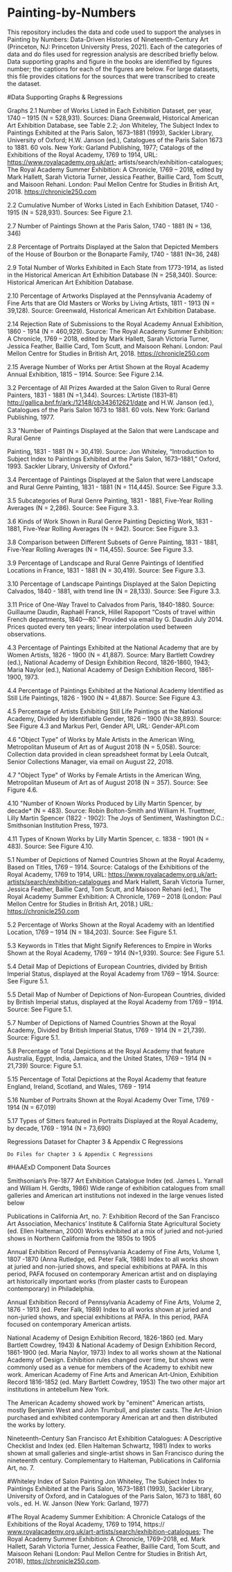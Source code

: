 # Painting-by-Numbers
This repository includes the data and code used to support the analyses in Painting by Numbers: Data-Driven Histories of Nineteenth-Century Art (Princeton, NJ: Princeton University Press, 2021). Each of the categories of data and do files used for regression analysis are described briefly below. Data supporting graphs and figure in the books are identified by figures number; the captions for each of the figures are below. For large datasets, this file provides citations for the sources that were transcribed to create the dataset. 

#Data Supporting Graphs & Regressions

Graphs
  2.1	Number of Works Listed in Each Exhibition Dataset, per year, 1740 – 1915 (N = 528,931). Sources: Diana Greenwald, Historical American Art Exhibition Database, see Table 2.2;   Jon Whiteley, The Subject Index to Paintings Exhibited at the Paris Salon, 1673–1881 (1993), Sackler Library, University of Oxford; H.W. Janson (ed.), Catalogues of the Paris      Salon 1673 to 1881. 60 vols. New York: Garland Publishing, 1977; Catalogs of the Exhibitions of the Royal Academy, 1769 to 1914, URL: https://www.royalacademy.org.uk/art-      artists/search/exhibition-catalogues; The Royal Academy Summer Exhibition: A Chronicle, 1769 – 2018, edited by Mark Hallett, Sarah Victoria Turner, Jessica Feather, Baillie Card, Tom Scutt, and Maisoon Rehani. London: Paul Mellon Centre for Studies in British Art, 2018. https://chronicle250.com
  
  2.2	Cumulative Number of Works Listed in Each Exhibition Dataset, 1740 - 1915 (N = 528,931). Sources: See Figure 2.1.
  
  2.7	Number of Paintings Shown at the Paris Salon, 1740 - 1881 (N = 136, 346)
  
  2.8	Percentage of Portraits Displayed at the Salon that Depicted Members of the House of Bourbon or the Bonaparte Family, 1740 - 1881 (N=36, 248)
  
  2.9	Total Number of Works Exhibited in Each State from 1773-1914, as listed in the Historical American Art Exhibition Database (N = 258,340). Source: Historical American Art Exhibition Database. 
  
  2.10	Percentage of Artworks Displayed at the Pennsylvania Academy of Fine Arts that are Old Masters or Works by Living Artists, 1811 - 1913 (N = 39,128). Source: Greenwald, Historical American Art Exhibition Database.
  
  2.14	Rejection Rate of Submissions to the Royal Academy Annual Exhibition, 1860 - 1914 (N = 460,929). Source: The Royal Academy Summer Exhibition: A Chronicle, 1769 – 2018, edited by Mark Hallett, Sarah Victoria Turner, Jessica Feather, Baillie Card, Tom Scutt, and Maisoon Rehani. London: Paul Mellon Centre for Studies in British Art, 2018. https://chronicle250.com

  2.15	Average Number of Works per Artist Shown at the Royal Academy Annual Exhibition, 1815 – 1914. Source: See Figure 2.14. 
  
  3.2	Percentage of All Prizes Awarded at the Salon Given to Rural Genre Painters, 1831 - 1881 (N =1,344). Sources: L’Artiste (1831–81) http://gallica.bnf.fr/ark:/12148/cb343612621/date and H.W. Janson (ed.), Catalogues of the Paris Salon 1673 to 1881. 60 vols. New York: Garland Publishing, 1977.
  
  3.3	"Number of Paintings Displayed at the Salon that were Landscape and Rural Genre 

  Painting, 1831 - 1881 (N = 30,419). Source: Jon Whiteley, “Introduction to Subject Index to Paintings Exhibited at the Paris Salon, 1673–1881,” Oxford, 1993. Sackler Library, University of Oxford."
  
  3.4	Percentage of Paintings Displayed at the Salon that were Landscape and Rural Genre Painting, 1831 - 1881 (N = 114,445). Source: See Figure 3.3.
  
  3.5	Subcategories of Rural Genre Painting, 1831 - 1881, Five-Year Rolling Averages (N = 2,286). Source: See Figure 3.3.
  
  3.6	Kinds of Work Shown in Rural Genre Painting Depicting Work, 1831 - 1881, Five-Year Rolling Averages (N = 942). Source: See Figure 3.3.
  
  3.8	Comparison between Different Subsets of Genre Painting, 1831 - 1881, Five-Year Rolling Averages (N = 114,455). Source: See Figure 3.3. 
  
  3.9	Percentage of Landscape and Rural Genre Paintings of Identified Locations in France, 1831 - 1881 (N = 30,419). Source: See Figure 3.3.
  
  3.10	Percentage of Landscape Paintings Displayed at the Salon Depicting Calvados, 1840 - 1881, with trend line (N = 28,133). Source: See Figure 3.3.
  
  3.11	Price of One-Way Travel to Calvados from Paris, 1840-1880. Source: Guillaume Daudin, Raphaël Franck, Hillel Rapoport “Costs of travel within French departments, 1840—80.” Provided via email by G. Daudin July 2014. Prices quoted every ten years; linear interpolation used between observations.
  
  4.3	Percentage of Paintings Exhibited at the National Academy that are by Women Artists, 1826 - 1900 (N = 41,887). Source: Mary Bartlett Cowdrey (ed.), National Academy of Design Exhibition Record, 1826-1860, 1943; Maria Naylor (ed.), National Academy of Design Exhibition Record, 1861-1900, 1973.
  
  4.4	Percentage of Paintings Exhibited at the National Academy Identified as Still Life Paintings, 1826 - 1900 (N = 41,887). Source: See Figure 4.3.
  
  4.5	Percentage of Artists Exhibiting Still Life Paintings at the National Academy, Divided by Identifiable Gender, 1826 – 1900 (N=38,893). Source: See Figure 4.3 and Markus Perl, Gender API, URL: Gender-API.com
  
  4.6	"Object Type" of Works by Male Artists in the American Wing, Metropolitan Museum of Art as of August 2018 (N = 5,058). Source: Collection data provided in clean spreadsheet format by Leela Outcalt, Senior Collections Manager, via email on August 22, 2018.
  
  4.7	"Object Type" of Works by Female Artists in the American Wing, Metropolitan Museum of Art as of August 2018 (N = 357). Source: See Figure 4.6. 
  
  4.10	"Number of Known Works Produced by Lilly Martin Spencer, by decade* (N = 483). Source: Robin Bolton-Smith and William H. Truettner, Lilly Martin Spencer (1822 - 1902): The Joys of Sentiment, Washington D.C.: Smithsonian Institution Press, 1973.

  4.11	Types of Known Works by Lilly Martin Spencer, c. 1838 - 1901 (N = 483). Source: See Figure 4.10.

  5.1	Number of Depictions of Named Countries Shown at the Royal Academy, Based on Titles, 1769 – 1914. Source: Catalogs of the Exhibitions of the Royal Academy, 1769 to 1914, URL: https://www.royalacademy.org.uk/art-artists/search/exhibition-catalogues and Mark Hallett, Sarah Victoria Turner, Jessica Feather, Baillie Card, Tom Scutt, and Maisoon Rehani (ed.), The Royal Academy Summer Exhibition: A Chronicle, 1769 – 2018 (London: Paul Mellon Centre for Studies in British Art, 2018.) URL: https://chronicle250.com
  
  5.2	Percentage of Works Shown at the Royal Academy with an Identified Location, 1769 – 1914 (N = 184,203). Source: See Figure 5.1. 

  5.3	Keywords in Titles that Might Signify References to Empire in Works Shown at the Royal Academy, 1769 – 1914 (N=1,939). Source: See Figure 5.1.
  
  5.4	Detail Map of Depictions of European Countries, divided by British Imperial Status, displayed at the Royal Academy from 1769 – 1914. Source: See Figure 5.1.
  
  5.5	Detail Map of Number of Depictions of Non-European Countries, divided by British Imperial status, displayed at the Royal Academy from 1769 – 1914. Source: See Figure 5.1.
  
  5.7	Number of Depictions of Named Countries Shown at the Royal Academy, Divided by British Imperial Status, 1769 - 1914 (N = 21,739). Source: Figure 5.1.
  
  5.8	Percentage of Total Depictions at the Royal Academy that feature Australia, Egypt, India, Jamaica, and the United States, 1769 – 1914 (N = 21,739) Source: Figure 5.1.
  
  5.15	Percentage of Total Depictions at the Royal Academy that feature England, Ireland, Scotland, and Wales, 1769 - 1914 
  
  5.16	Number of Portraits Shown at the Royal Academy Over Time, 1769 - 1914  (N = 67,019)
  
  5.17	Types of Sitters featured in Portraits Displayed at the Royal Academy, by decade, 1769 - 1914 (N = 73,690)

Regressions
  Dataset for Chapter 3 & Appendix C Regressions
  
    Do Files for Chapter 3 & Appendix C Regressions


#HAAExD Component Data Sources

Smithsonian’s Pre-1877 Art Exhibition Catalogue Index (ed. James L. Yarnall and William H. Gerdts, 1986)	Wide range of exhibition catalogues from small galleries and American art institutions not indexed in the large venues listed below

Publications in California Art, no. 7: Exhibition Record of the San Francisco Art Association, Mechanics’ Institute & California State Agricultural Society (ed. Ellen Halteman, 2000)	Works exhibited at a mix of juried and not-juried shows in Northern California from the 1850s to 1905

Annual Exhibition Record of Pennsylvania Academy of Fine Arts, Volume 1, 1807 -1870 (Anna Rutledge, ed. Peter Falk, 1988)	Index to all works shown at juried and non-juried shows, and special exhibitions at PAFA. In this period, PAFA focused on contemporary American artist and on displaying art historically important works (from plaster casts to European contemporary) in Philadelphia.

Annual Exhibition Record of Pennsylvania Academy of Fine Arts, Volume 2, 1876 - 1913 (ed. Peter Falk, 1989)	Index to all works shown at juried and non-juried shows, and special exhibitions at PAFA. In this period, PAFA focused on contemporary American artists.

National Academy of Design Exhibition Record, 1826-1860 (ed. Mary Bartlett Cowdrey, 1943) & National Academy of Design Exhibition Record, 1861-1900 (ed. Maria Naylor, 1973) 	Index to all works shown at the National Academy of Design. Exhibition rules changed over time, but shows were commonly used as a venue for members of the Academy to exhibit new work.
American Academy of Fine Arts and American Art-Union, Exhibition Record 1816-1852 (ed. Mary Bartlett Cowdrey, 1953)	The two other major art institutions in antebellum New York.

The American Academy showed work by "eminent" American artists, mostly Benjamin West and John Trumbull, and plaster casts. The Art-Union purchased and exhibited contemporary American art and then distributed the works by lottery.

Nineteenth-Century San Francisco Art Exhibition Catalogues: A Descriptive Checklist and Index (ed. Ellen Halteman Schwartz, 1981)	Index to works shown at small galleries and single-artist shows in San Francisco during the nineteenth century. Complementary to Halteman, Publications in California Art, no. 7.

#Whiteley Index of Salon Painting
Jon Whiteley, The Subject Index to Paintings Exhibited at the Paris Salon, 1673–1881 (1993), Sackler Library, University of Oxford, and in Catalogues
of the Paris Salon, 1673 to 1881, 60 vols., ed. H. W. Janson (New York: Garland, 1977)

#The Royal Academy Summer Exhibition: A Chronicle
Catalogs of the Exhibitions of the Royal Academy, 1769 to 1914, https:// www.royalacademy.org.uk/art-artists/search/exhibition-catalogues; The Royal Academy Summer Exhibition: A Chronicle, 1769–2018, ed. Mark Hallett, Sarah Victoria Turner, Jessica Feather, Baillie Card, Tom Scutt, and Maisoon Rehani (London: Paul Mellon Centre for Studies in British Art, 2018), https://chronicle250.com.
